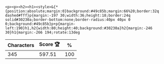 `<p><p><h2><h1><style>&{*{position:absolute;margin:0}background:#49c85b;margin:66%20;border:32q dashed#fff}p{margin:-197 30;width:36;height:18;border:24q solid#30230a;border-bottom:none;border-radius:40px 40px 0 0;background:#49c85b}p+p{margin-left:190}h1,h2{width:80;height:40;background:#30230a}h2{margin:-246 30}h1{margin:-266 194;rotate:13deg`

| Characters | Score 🏆 | %   |
| ---------- | -------- | --- |
| 345        | 597.51   | 100 |
